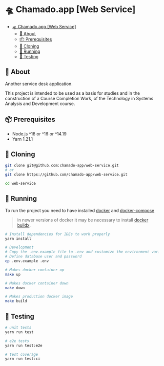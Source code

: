 # 🛸 Chamado.app [Web Service]

<!--toc:start-->

- [🛸 Chamado.app [Web Service]](#-chamadoapp-web-service)
  - [📖 About](#-about)
  - [📦 Prerequisites](#-prerequisites)
  - [🛬 Cloning](#-cloning)
  - [🏃 Running](#-running)
  - [🧪 Testing](#-testing)
  <!--toc:end-->

## 📖 About

Another service desk application.

This project is intended to be used as a basis for studies and in the construction
of a Course Completion Work, of the Technology in Systems Analysis and Development
course.

## 📦 Prerequisites

- Node.js ^18 or ^16 or ^14.19
- Yarn 1.21.1

## 🛬 Cloning

```sh
git clone git@github.com:chamado-app/web-service.git
# or
git clone https://github.com/chamado-app/web-service.git
```

```sh
cd web-service
```

## 🏃 Running

To run the project you need to have installed [docker](https://docs.docker.com/engine/install/)
and [docker-compose](https://docs.docker.com/compose/install/)

> In newer versions of docker it may be necessary to install [docker buildx](https://docs.docker.com/build/architecture/).

```sh
# Install dependencies for IDEs to work properly
yarn install
```

```bash
# Development
# Copy the .env.example file to .env and customize the environment variables.
# Define database user and password
cp .env.example .env

# Makes docker container up
make up

# Makes docker container down
make down

# Makes production docker image
make build
```

## 🧪 Testing

```bash
# unit tests
yarn run test

# e2e tests
yarn run test:e2e

# test coverage
yarn run test:ci
```

<!-- ## ✏️ Contributing

For more information about code patterns and rules for development,
see the [CONTRIBUTING](./CONTRIBUTING.md) file. -->
